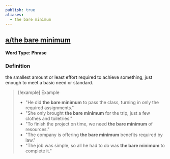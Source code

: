 ```yaml
---
publish: true
aliases:
  - the bare minimum
---
```


## [a/the bare minimum](https://dictionary.cambridge.org/dictionary/english/a/the-bare-minimum)
#### Word Type: Phrase
### Definition
the smallest amount or least effort required to achieve something, just enough to meet a basic need or standard.

> [!example] Example
> 
> - "He did **the bare minimum** to pass the class, turning in only the required assignments."
> - "She only brought **the bare minimum** for the trip, just a few clothes and toiletries."
> - "To finish the project on time, we need **the bare minimum** of resources."
> - "The company is offering **the bare minimum** benefits required by law."
> - "The job was simple, so all he had to do was **the bare minimum** to complete it."
